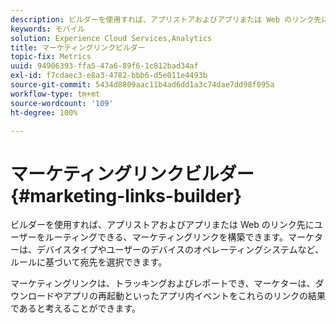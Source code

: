 ```yaml
---
description: ビルダーを使用すれば、アプリストアおよびアプリまたは Web のリンク先にユーザーをルーティングできる、マーケティングリンクを構築できます。マーケターは、デバイスタイプやユーザーのデバイスのオペレーティングシステムなど、ルールに基づいて宛先を選択できます。
keywords: モバイル
solution: Experience Cloud Services,Analytics
title: マーケティングリンクビルダー
topic-fix: Metrics
uuid: 94906393-ffa5-47a6-89f6-1c812bad34af
exl-id: f7cdaec3-e8a3-4782-bbb6-d5e011e4493b
source-git-commit: 5434d8809aac11b4ad6dd1a3c74dae7dd98f095a
workflow-type: tm+mt
source-wordcount: '109'
ht-degree: 100%

---
```


# マーケティングリンクビルダー{#marketing-links-builder}

ビルダーを使用すれば、アプリストアおよびアプリまたは Web のリンク先にユーザーをルーティングできる、マーケティングリンクを構築できます。マーケターは、デバイスタイプやユーザーのデバイスのオペレーティングシステムなど、ルールに基づいて宛先を選択できます。

マーケティングリンクは、トラッキングおよびレポートでき、マーケターは、ダウンロードやアプリの再起動といったアプリ内イベントをこれらのリンクの結果であると考えることができます。
